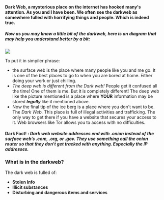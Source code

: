 <h4> Dark Web, a mysterious place on the internet has hooked many's attention. As you and I have been. We often see the darkweb as somewhere 
fulled with horrifying things and people. Which is indeed true. </h4> 

<h5> Now as you may know a little bit of the darkweb, here is an diagram that may help you understand better by a bit: </h5>
<img src="https://foresite.com/wp-content/uploads/2019/11/DWMjpeg.jpeg"> <br> 

<p> To put it in simpiler phrase: </p>
<ul> 
    <li>the surface web is the place where many people like you and me go. It is one of the best places to go to when you are bored at home. 
Either doing your work or just chilling. </li>
    <li> <i> The deep web is different from the Dark web! </i> People get it confused all the time! One of them is me. But it is completely different!
    The deep web like the picture mentioned is a place where <b> YOUR </b> information may be stored <b> <i> legally </i> </b> like it mentioned above.</li>
    <li> Now the final tip of the ice berg is a place where you don't want to be. The <i> Dark Web. </i> This place is full of illegal activities 
    and trafficking. The only way to get there if you have a website that secures your access to it. Web browsers like Tor allows you to access with 
    no difficulties. </li>
</ul> 

<h4> <b> Dark Fact! </b> : <i> Dark web website addresses end with .onion instead of the surface web’s .com, .org, or .gov. They use something call the 
onion router so that they don't get tracked with anything. Especially the IP addresses. </i> </h4>

### What is in the darkweb?
<p> The dark web is fulled of:
<ul> 
    <li> <b> Stolen Info </b> </li>
    <li> <b> Illicit substances </b> </li>
    <li> <b> Disturbing and dangerous items and services </b> </li>
</ul>
